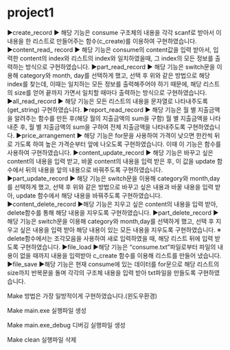 # project1
▶create_record ▶ 해당 기능은 consume 구조체의 내용을 각각 scanf로 받아서 이 내용을 한 리스트로 만들어주는
함수(c_create)를 이용하여 구현하였습니다.
▶content_read_ record ▶ 해당 기능은 consume의 content값을 입력 받아서, 입력한 content의 index와 리스트의
index와 일치하였을때, 그 index의 모든 정보를 출력하는 방식으로 구현하였습니다.
▶part_read_record ▶ 해당 기능은 switch문을 이용해 category와 month, day를 선택하게 했고, 선택 후 위와 같은
방법으로 해당 index를 찾는데, 이때는 일치하는 모든 정보를 출력해주어야 하기 때문에, 해당 리스트의 size를 얻어
끝까지 가면서 일치할 때마다 출력하는 방식으로 구현하였습니다.
▶all_read_record ▶ 해당 기능은 모든 리스트의 내용을 문자열로 나타내주도록(get_string) 구현하였습니다.
▶report_read_record ▶ 해당 기능은 월 별 지출금액을 알려주는 함수를 만든 후(해당 월의 지출금액의 sum을 구함) 월 별 지출금액을 나타내준 후, 월 별 지출금액의 sum을 구하여 전체 지출금액을 나타내주도록 구현하였습니다.
▶price_arrangement ▶ 해당 기능은 for문을 사용하여 가격이 낮으면 한칸씩 뒤로 가도록 하여 높은 가격순부터
앞에 나오도록 구현하였습니다. 이때 이 기능은 함수를 사용하여 구현하였습니다.
▶content_update_record ▶ 해당 기능은 바꾸고 싶은 content의 내용을 입력 받고, 바꿀 content의 내용을 입력 받은 후, 이 값을 update 함수에서 뒤의 내용을 앞의 내용으로 바꿔주도록 구현하였습니다.
▶part_update_record ▶ 해당 기능은 switch문을 이용해 category와 month,day를 선택하게 했고, 선택 후 위와 같은 방법으로 바꾸고 싶은 내용과 바꿀 내용을 입력 받아, update 함수에서 해당 내용을 바꿔주도록 구현하였습니다.
▶content_delete_record ▶해당 기능은 지우고 싶은 content의 내용을 입력 받아, delete함수를 통해 해당 내용을 지우도록 구현하였습니다.
▶part_delete_record ▶해당 기능은 switch문을 이용해 category와 month,day를 선택하게 했고, 선택 후 지우고 싶은 내용을 입력 받아 해당 내용이 있는 모든 내용을 지우도록 구현하였습니다.
※ delete함수에서는 조각모음을 사용하여 새로 입력하였을 때, 해당 리스트 뒤에 입력 받도록 구현하였습니다.
▶file_load ▶해당 기능은 “consume.txt”파일로부터 파일의 내용이 없을 때까지 내용을 입력받아 c_create 함수를 이용해 리스트를 만들어 냈습니다.
▶file_save ▶해당 기능은 현재 consume에 있는 데이터를 for문으로 해당 리스트의 size까지 반복문을 돌며 각각의 구조체 내용을 입력 받아 txt파일을 만들도록 구현하였습니다.

Make 방법은 가장 일방적이게 구현하였습니다.(윈도우환경)

Make main.exe 실행파일 생성

Make main.exe_debug 디버깅 실행파일 생성

Make clean 실행파일 삭제
